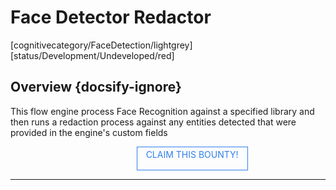 <!--TODO: Replace all references to "VDA", "Developer Application", and "Developer App" with "Veritone Developer"-->
<style>
    #claim-this-flow-btn {
        display: block;
        color: #2F80ED;
        border: 1px solid #2F80ED;
        width: 170px;
        height: 30px;
        text-align: center;
        padding: 3px;
        position: relative;
        text-decoration: none;
        left: 40%;
    }
</style>
# Face Detector Redactor
[cognitivecategory/FaceDetection/lightgrey]
[status/Development/Undeveloped/red]


## Overview {docsify-ignore}
This flow engine process Face Recognition against a specified library and then runs a redaction process against any entities detected that were provided in the engine's custom fields

<a href="https://forms.gle/tkVjfrtyBDrXyoji7" id="claim-this-flow-btn">CLAIM THIS BOUNTY!</a>
<hr>